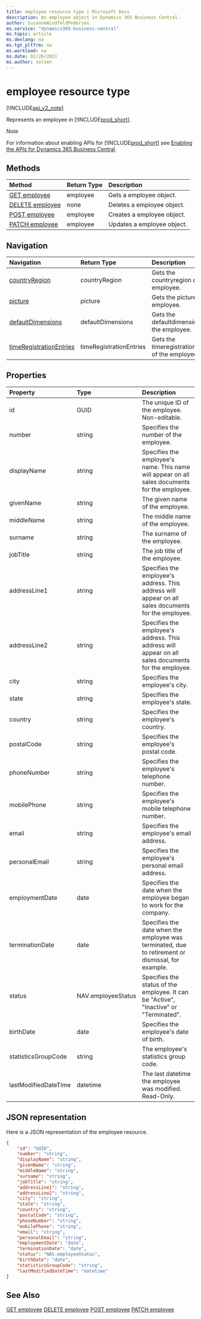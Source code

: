 ```yaml
---
title: employee resource type | Microsoft Docs
description: An employee object in Dynamics 365 Business Central.
author: SusanneWindfeldPedersen
ms.service: "dynamics365-business-central"
ms.topic: article
ms.devlang: na
ms.tgt_pltfrm: na
ms.workload: na
ms.date: 02/26/2021
ms.author: solsen
---
```


# employee resource type

[!INCLUDE[api_v2_note](../../../includes/api_v2_note.md)]

<!-- START>DO_NOT_EDIT -->
<!-- IMPORTANT:Do not edit any of the content between here and the END>DO_NOT_EDIT. -->
Represents an employee in [!INCLUDE[prod_short](../../../includes/prod_short.md)].

> [!NOTE]
> For information about enabling APIs for [!INCLUDE[prod_short](../../../includes/prod_short.md)] see [Enabling the APIs for Dynamics 365 Business Central](../enabling-apis-for-dynamics-nav.md).

## Methods

| Method | Return Type|Description |
|:--------------------|:-----------|:-------------------------|
|[GET employee](../api/dynamics_employee_get.md)|employee|Gets a employee object.|
|[DELETE employee](../api/dynamics_employee_delete.md)|none|Deletes a employee object.|
|[POST employee](../api/dynamics_employee_create.md)|employee|Creates a employee object.|
|[PATCH employee](../api/dynamics_employee_update.md)|employee|Updates a employee object.|


## Navigation

| Navigation |Return Type| Description |
|:----------|:----------|:-----------------|
|[countryRegion](dynamics_countryregion.md)|countryRegion |Gets the countryregion of the employee.|
|[picture](dynamics_picture.md)|picture |Gets the picture of the employee.|
|[defaultDimensions](dynamics_defaultdimension.md)|defaultDimensions |Gets the defaultdimensions of the employee.|
|[timeRegistrationEntries](dynamics_timeregistrationentry.md)|timeRegistrationEntries |Gets the timeregistrationentries of the employee.|

## Properties

| Property           | Type   |Description     |
|:-------------------|:-------|:---------------|
|id|GUID|The unique ID of the employee. Non-editable.|
|number|string|Specifies the number of the employee.|
|displayName|string|Specifies the employee's name. This name will appear on all sales documents for the employee.|
|givenName|string|The given name of the employee. |
|middleName|string|The middle name of the employee.    |
|surname|string|The surname of the employee.    |
|jobTitle|string|The job title of the employee.|
|addressLine1|string|Specifies the employee's address. This address will appear on all sales documents for the employee.|
|addressLine2|string|Specifies the employee's address. This address will appear on all sales documents for the employee.|
|city|string|Specifies the employee's city.|
|state|string|Specifies the employee's state.|
|country|string|Specifies the employee's country.|
|postalCode|string|Specifies the employee's postal code.|
|phoneNumber|string|Specifies the employee's telephone number.|
|mobilePhone|string|Specifies the employee's mobile telephone number. |
|email|string|Specifies the employee's email address.|
|personalEmail|string|Specifies the employee's personal email address. |
|employmentDate|date|Specifies the date when the employee began to work for the company.|
|terminationDate|date|Specifies the date when the employee was terminated, due to retirement or dismissal, for example.|
|status|NAV.employeeStatus|Specifies the status of the employee. It can be "Active", "Inactive" or "Terminated".|
|birthDate|date|Specifies the employee's date of birth. |
|statisticsGroupCode|string|The employee's statistics group code.|
|lastModifiedDateTime|datetime|The last datetime the employee was modified. Read-Only.|

## JSON representation

Here is a JSON representation of the employee resource.


```json
{
    "id": "GUID",
    "number": "string",
    "displayName": "string",
    "givenName": "string",
    "middleName": "string",
    "surname": "string",
    "jobTitle": "string",
    "addressLine1": "string",
    "addressLine2": "string",
    "city": "string",
    "state": "string",
    "country": "string",
    "postalCode": "string",
    "phoneNumber": "string",
    "mobilePhone": "string",
    "email": "string",
    "personalEmail": "string",
    "employmentDate": "date",
    "terminationDate": "date",
    "status": "NAV.employeeStatus",
    "birthDate": "date",
    "statisticsGroupCode": "string",
    "lastModifiedDateTime": "datetime"
}
```
<!-- IMPORTANT: END>DO_NOT_EDIT -->



## See Also
[GET employee](../api/dynamics_employee_Get.md)
[DELETE employee](../api/dynamics_employee_Delete.md)
[POST employee](../api/dynamics_employee_Create.md)
[PATCH employee](../api/dynamics_employee_Update.md)

